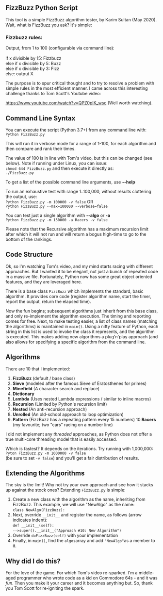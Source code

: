 ## FizzBuzz Python Script
This tool is a simple FizzBuzz algorithm tester, by Karim Sultan (May 2020). 
Wait, what is FizzBuzz you ask?  It's simple:

### Fizzbuzz rules:
Output, from 1 to 100 (configurable via command line): 
<br>
<br>if x divisible by 15: Fizzbuzz
<br>else if x divisible by 5: Buzz
<br>else if x divisible by 3: Fizz
<br>else: output X

The purpose is to spur critical thought and to try to resolve a problem with simple rules in
the most efficient manner.  I came across this interesting challenge thanks to Tom Scott's
Youtube video:

 https://www.youtube.com/watch?v=QPZ0pIK_wsc (Well worth watching).

## Command Line Syntax
You can execute the script (Python 3.7+) from any command line with:
<br>`Python FizzBuzz.py`

This will run it in verbose mode for a range of 1-100, for each algorithm and then compare
and rank their times.

The value of 100 is in line with Tom's video, but this can be changed (see below).
Note if running under Linux, you can issue:
<br>`chmod 644 FizzBuzz.py`
and then execute it directly as:
<br>`./FizzBuzz.py`

To get a list of the possible command line arguments, use **--help**

To run an exhaustive test with range 1..100,000, without results cluttering
the output, use:
<br>`Python FizzBuzz.py -m 100000 -v false` OR
<br>`Python FizzBuzz.py --max=100000 --verbose=false`

You can test just a single algorithm with **--algo** or **-a**
<br>`Python FizzBuzz.py -m 150000 -a Racers -v false`

Please note that the Recursive algorithm has a maximum recursion limit after which it will not run and will return a bogus high-time to go 
to the bottom of the rankings.

## Code Structure
Ok, so I'm watching Tom's video, and my mind starts racing with different approaches.  But I
wanted it to be elegant, not just a bunch of repeated code in a massive file.  Fortunately,
Python now has some great object oriented features, and they are leveraged here.

There is a base class `FizzBuzz` which implements the standard, basic algorithm.  It provides core code 
(register algorithm name, start the timer, report the output, return the elapsed time).

Now the fun begins; subsequent algorithms just inherit from this base class, and only
re-implement the algorithm execution. The timing and reporting comes for free. Next, to make
testing easier, a list of class names (matching the algorithms) is maintained in `main()`.
Using a nifty feature of Python, each string in this list is used to invoke the class it
represents, and the algorithm is executed.  This makes adding new algorithms a plug'n'play
approach (and also allows for specifying a specific algorithm from the command line.

## Algorithms
There are 10 that I implemented:
1. **FizzBuzz** (default / base class)
2. **Sieve**  (modeled after the famous Sieve of Eratosthenes for primes)
3. **Minefield** (A character search and replace)
4. **Dictionary**
5. **Lambda** (Uses nested Lambda expressions / similar to inline macros)
6. **Recursion** (Limited by Python's recursion limit)
7.  **Nested** (An anti-recursion approach)
8. **Unrolled** (An old-school approach to loop  optimization)
9. **Pattern** (FizzBuzz has a repeating pattern every 15 numbers)
10.**Racers** (my favourite; two "cars" racing on a number line)

I did not implement any *threaded* approaches, as Python does not offer a true multi-core
threading model that is easily accessed.

Which is fastest?  It depends on the iterations.
Try running with 1,000,000:
<br>`Pyton FizzBuzz.py -m 1000000 -v false` 
<br>(be sure to set `-v false`) and you'll get a fair distribution of results.

## Extending the Algorithms
The sky is the limit!  Why not try your own approach and see how it stacks up against the stock ones?  Extending `FizzBuzz.py` is simple:
1. Create a new class with the algorithm as the name, inheriting from FizzBuzz.  This example, we will use "NewAlgo" as the name:
<br>`class NewAlgo(FizzBuzz):`
2. Next, override `__init__` and register the name, as follows (arrow indicates indent):
<br> `def __init__(self):`
<br>`-->super().__init__("Approach #10: New Algorithm")`
3. Override `doFizzBuzz(self)` with your implementation
4. Finally, in `main()`, find the `algos`array and add `"NewAlgo"`as a member to it.

## Why did I do this?
For the love of  the game.  For which Tom's video re-sparked.  I'm a middle-aged programmer who wrote code as a kid on Commodore 64s - and it was *fun*.   Then you make it your career and it becomes anything but.  So, thank you Tom Scott for re-igniting the spark.
